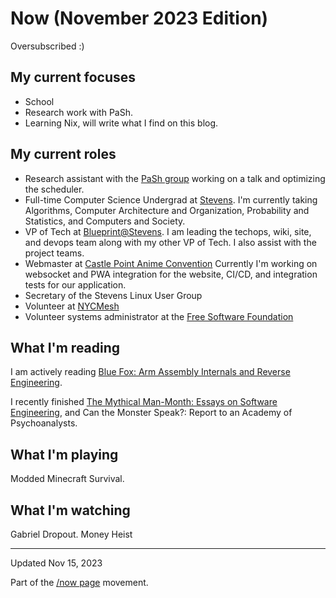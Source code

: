 # Now (November 2023 Edition)

Oversubscribed :)

## My current focuses

* School
* Research work with PaSh.
* Learning Nix, will write what I find on this blog.

## My current roles

* Research assistant with the [PaSh group](https://binpa.sh/) working on a talk
  and optimizing the scheduler.
* Full-time Computer Science Undergrad at
  [Stevens](https://www.stevens.edu/school-engineering-science/departments/computer-science).
    I'm currently taking Algorithms, Computer Architecture and Organization,
    Probability and Statistics, and Computers and Society.
* VP of Tech at [Blueprint@Stevens](https://sitblueprint.com/). I am leading the
  techops, wiki, site, and devops team along with my other VP of Tech. I also
  assist with the project teams.
* Webmaster at [Castle Point Anime
  Convention](https://www.castlepointanime.com)
  Currently I'm working on websocket and PWA integration for the website, CI/CD,
  and integration tests for our application.
* Secretary of the Stevens Linux User Group
* Volunteer at [NYCMesh](https://www.nycmesh.net/)
* Volunteer systems administrator at the [Free Software
  Foundation](https://www.fsf.org)

## What I'm reading

I am actively reading [Blue Fox: Arm Assembly Internals and Reverse
Engineering](https://www.wiley.com/en-us/Blue+Fox:+Arm+Assembly+Internals+and+Reverse+Engineering-p-9781119745303).

I recently finished [The Mythical Man-Month: Essays on Software
Engineering](https://en.wikipedia.org/wiki/The_Mythical_Man-Month), and Can the Monster Speak?: Report to an Academy of Psychoanalysts.

## What I'm playing

Modded Minecraft Survival.

## What I'm watching

Gabriel Dropout.
Money Heist

---

Updated Nov 15, 2023

Part of the [/now page](https://nownownow.com/about) movement.
